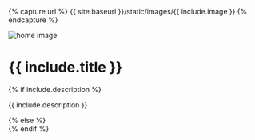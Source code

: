 {% capture url %}
	{{ site.baseurl }}/static/images/{{ include.image }}
{% endcapture %}
<div class="headerimage small" style="background-image: url({{ url }});" uk-parallax="by: -50">
  <img class="uk-invisible" src="{{ site.baseurl }}/static/images/{{ include.image }}" alt="home image"/>
  <div class="uk-position-cover uk-flex uk-flex-center uk-flex-middle uk-flex-column">
    <div class="teaser">
      <h1>{{ include.title }}</h1>
      {% if include.description %}
        <p>{{ include.description }}</p>
      {% else %}
        <div></div>
      {% endif %}
    </div>
  </div>
</div>
